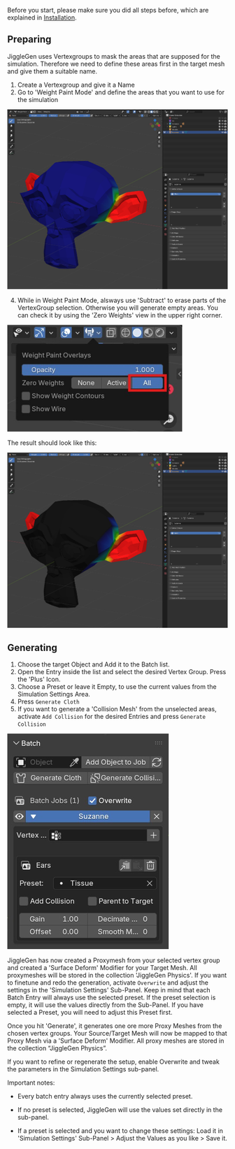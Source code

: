 Before you start, please make sure you did all steps before, which are explained in [Installation](docs/installation.md).


## Preparing

JiggleGen uses Vertexgroups to mask the areas that are supposed for the simulation. Therefore we need to define these areas first in the target mesh and give them a suitable name.

1. Create a Vertexgroup and give it a Name
2. Go to 'Weight Paint Mode' and define the areas that you want to use for the simulation
<img src="/img/vertexgroups_01.jpg" alt="Weightpainting" width="600">

4. While in Weight Paint Mode, alsways use 'Subtract' to erase parts of the VertexGroup selection. Otherwise you will generate empty areas. You can check it by using the 'Zero Weights' view in the upper right corner.
<img src="/img/vertexgroups_02.jpg" alt="Installationsdialog" width="400">

The result should look like this:

<img src="/img/vertexgroups_03.jpg" alt="Installationsdialog" width="600">


## Generating

1. Choose the target Object and Add it to the Batch list.
2. Open the Entry inside the list and select the desired Vertex Group. Press the 'Plus' Icon.
3. Choose a Preset or leave it Empty, to use the current values from the Simulation Settings Area.
4. Press `Generate Cloth`
5. If you want to generate a 'Collision Mesh' from the unselected areas, activate `Add Collision` for the desired Entries and press `Generate Collision`


<img src="/img/batch_01.jpg" alt="Installationsdialog">

JiggleGen has now created a Proxymesh from your selected vertex group and created a 'Surface Deform' Modifier for your Target Mesh. All proxymeshes will be stored in the collection 'JiggleGen Physics'. If you want to finetune and redo the generation, activate `Overwrite` and adjust the settings in the 'Simulation Settings' Sub-Panel. 
Keep in mind that each Batch Entry will always use the selected preset. If the preset selection is empty, it will use the values directly from the Sub-Panel. If you have selected a Preset, you will need to adjust this Preset first.

Once you hit 'Generate', it generates one ore more Proxy Meshes from the chosen vertex groups. Your Source/Target Mesh will now be mapped to that Proxy Mesh via a 'Surface Deform' Modifier. All proxy meshes are stored in the collection “JiggleGen Physics”.

If you want to refine or regenerate the setup, enable Overwrite and tweak the parameters in the Simulation Settings sub-panel.

Important notes:

* Every batch entry always uses the currently selected preset.

* If no preset is selected, JiggleGen will use the values set directly in the sub-panel.

* If a preset is selected and you want to change these settings: Load it in 'Simulation Settings' Sub-Panel > Adjust the Values as you like > Save it.
